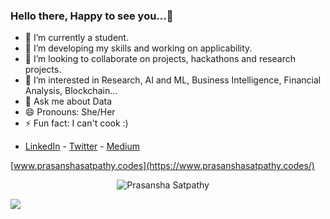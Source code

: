 ### Hello there, Happy to see you...👋

- 🔭 I’m currently a student.
- 🌱 I’m developing my skills and working on applicability.
- 👯 I’m looking to collaborate on projects, hackathons and research projects.
- 🤔 I’m interested in Research, AI and ML, Business Intelligence, Financial Analysis, Blockchain...
- 💬 Ask me about Data
- 😄 Pronouns: She/Her
- ⚡ Fun fact: I can't cook :)

* [LinkedIn](https://www.linkedin.com/in/prasansha-satpathy-b6b753195/) - [Twitter](https://twitter.com/cosmo_sat) - [Medium](https://medium.com/@prasansha.satpathy)

[www.prasanshasatpathy.codes](https://www.prasanshasatpathy.codes/)


</p><p align="center"> <img src="https://github-readme-stats.vercel.app/api?username=Sara-cos&layout=compact&hide=html&theme=jolly" alt="Prasansha Satpathy" />&nbsp;&nbsp;&nbsp;&nbsp; </p>


<a href="https://github.com/antonkomarev/github-profile-views-counter">
    <img src="https://komarev.com/ghpvc/?username=Sara-cos">
</a>
